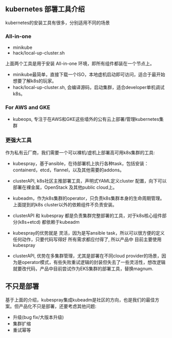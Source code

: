 ## kubernetes 部署工具介绍
	
kubernetes的安装工具有很多，分别适用不同的场景

### All-in-one
- minikube
- hack/local-up-cluster.sh

上面两个工具是用于安装 All-in-one 环境，即所有组件都装在一个节点上。<br>
- minikube最简单，直接下载一个ISO，本地虚机启动即可访问，适合于最开始想要了解k8s的玩家。<br>
- hack/local-up-cluster.sh, 会编译源码，启动集群，适合developer单机调试k8s。


### For AWS and GKE
- kubeops, 专注于在AWS和GKE这些墙外的公有云上部署/管理kubernetes集群


### 更强大工具
作为私有云厂商，我们需要一个可以裸机/虚机上部署高可用k8s集群的工具:

- kubespray，基于ansible，在待部署机上执行各种task，包括安装：containerd，etcd，flannel，以及其他需要的addons。
- clusterAPI, k8s社区主推部署工具，声明式YAML定义cluster 配置，向下可以部署在裸金属，OpenStack 及其他public cloud上。
- kubeadm，作为k8s集群的operator，只负责k8s集群本身的生命周期管理。上面提到的k8s cluster以外的依赖组件不负责安装。

- clusterAPI 和 kubespray 都是负责集群完整部署的工具，对于k8s核心组件部分(k8s+etcd) 都依赖于kubeadm
- kubespray的优势就是 灵活，因为是写ansible task，所以可以很方便的定义任何动作，只要代码写得好 所有需求都应付得了, 所以产品中 目前主要使用kubespray
- clusterAPI, 优势在多集群管理，尤其是部署在不同cloud provider的场景，因为是operator模式，有些失败重试逻辑的封装但失去了一些灵活性，想改逻辑就要改代码，产品中目前尝试作为EKS集群的部署工具，替换magnum.

## 不只是部署

基于上面的介绍，kubespray集成kubeadm是社区的方向，也是我们的最佳方案。但产品化不只是部署，还要考虑其他问题:

- 升级(bug fix/大版本升级)
- 集群扩缩
- 重试幂等